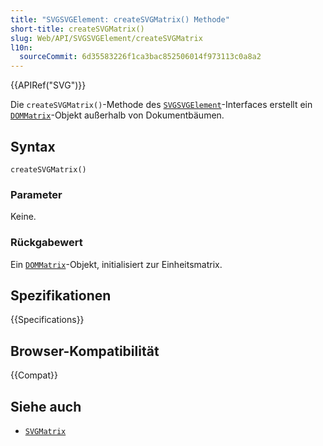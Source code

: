 ```yaml
---
title: "SVGSVGElement: createSVGMatrix() Methode"
short-title: createSVGMatrix()
slug: Web/API/SVGSVGElement/createSVGMatrix
l10n:
  sourceCommit: 6d35583226f1ca3bac852506014f973113c0a8a2
---
```


{{APIRef("SVG")}}

Die `createSVGMatrix()`-Methode des [`SVGSVGElement`](/de/docs/Web/API/SVGSVGElement)-Interfaces erstellt ein [`DOMMatrix`](/de/docs/Web/API/DOMMatrix)-Objekt außerhalb von Dokumentbäumen.

## Syntax

```js-nolint
createSVGMatrix()
```

### Parameter

Keine.

### Rückgabewert

Ein [`DOMMatrix`](/de/docs/Web/API/DOMMatrix)-Objekt, initialisiert zur Einheitsmatrix.

## Spezifikationen

{{Specifications}}

## Browser-Kompatibilität

{{Compat}}

## Siehe auch

- [`SVGMatrix`](/de/docs/Web/API/DOMMatrix)
